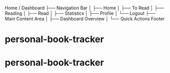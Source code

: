 Home / Dashboard
├── Navigation Bar
│   ├── Home
│   ├── To Read
│   ├── Reading
│   ├── Read
│   ├── Statistics
│   ├── Profile
│   └── Logout
├── Main Content Area
│   ├── Dashboard Overview
│   └── Quick Actions
Footer
# personal-book-tracker
# personal-book-tracker
